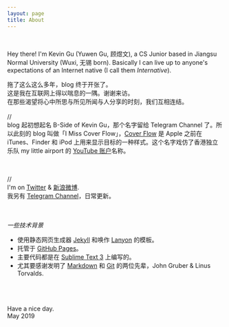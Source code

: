 ```yaml
---
layout: page
title: About
---
```



<br>

Hey there! I'm Kevin Gu (Yuwen Gu, 顾煜文), a CS Junior based in Jiangsu Normal University (Wuxi, 无锡 born). Basically I can live up to anyone's expectations of an Internet native (I call them *Internative*).

拖了这么这么多年，blog 终于开张了。
<br>这是我在互联网上得以喘息的一隅。谢谢来访。  <br>
在那些渴望将心中所思与所见所闻与人分享的时刻，我们互相连结。  
<br>
//
<br>
blog 起初想起名 B-Side of Kevin Gu，那个名字留给 Telegram Channel 了。所以此刻的 blog 叫做「I Miss Cover Flow」，[Cover Flow](https://en.wikipedia.org/wiki/Cover_Flow) 是 Apple 之前在 iTunes、Finder 和 iPod 上用来显示目标的一种样式。这个名字戏仿了香港独立乐队 my little airport 的 [YouTube 账户](https://www.youtube.com/user/iimisshotmail/)名称。

<br><br>
//
<br>
I'm on [Twitter](https://twitter.com/kev1ngu) & [新浪微博](https://weibo.com/realkevingu).<br>
我另有 [Telegram Channel](https://t.me/theBsideofkk)，日常更新。

<br><br>
*一些技术背景*


* 使用静态网页生成器 [Jekyll](http://jekyllrb.com) 和唤作 [Lanyon](https://github.com/poole/lanyon) 的模板。
* 托管于 [GitHub Pages](https://pages.github.com)。
* 主要代码都是在 [Sublime Text 3](http://sublimetext.com) 上编写的。
* 尤其要感谢发明了 [Markdown](https://daringfireball.net/projects/markdown/) 和 [Git](https://git-scm.com/) 的两位先辈，John Gruber & Linus Torvalds.  

<br><br><br>
Have a nice day.  
May 2019

